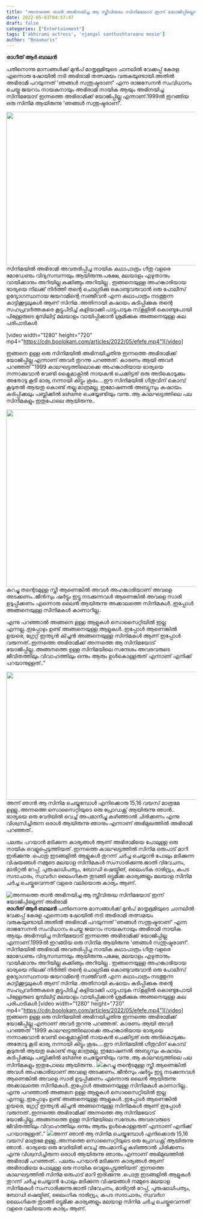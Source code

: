 ```yaml
---
title: "അന്നത്തെ താൻ അഭിനയിച്ച ആ സ്ത്രീവിരുദ്ധ സിനിമയോട് ഇന്ന് യോജിപ്പില്ലെന്ന് അഭിരാമി"
date: 2022-05-03T04:57:47
draft: false
categories: ["Entertainment"]
tags: ['abhirami actress', 'njangal santhushtaraanu movie']
author: "Beaumaris"
---
```


<strong>രാഗീത് ആർ ബാലൻ</strong>

പതിനൊന്നു മാസങ്ങൾക്ക് മുൻപ് മാതൃഭൂമിയുടെ ചാനലിൽ വേക്കപ്പ് കേരള എന്നൊരു ഷോയിൽ നടി അഭിരാമി തത്സമയം വരുകയുണ്ടായി.അതിൽ അഭിരാമി പറയുന്നത് 'ഞങ്ങൾ സന്തുഷ്ടരാണ്' എന്ന രാജസേനൻ സംവിധാനം ചെയ്ത ജയറാം നായകനായും അഭിരാമി നായിക ആയും അഭിനയിച്ച സിനിമയോട് ഇന്നത്തെ അഭിരാമിക്ക് യോജിപ്പില്ല എന്നാണ്.1999ൽ ഇറങ്ങിയ ഒരു സിനിമ ആയിരുന്നു 'ഞങ്ങൾ സന്തുഷ്ടരാണ്'.

<img class="wp-image-332451 aligncenter" src="https://cdn.boolokam.com/articles/2022/05/efefe-1.jpg" alt="" width="724" height="407" />സിനിമയിൽ അഭിരാമി അവതരിപ്പിച്ച നായിക കഥാപാത്രം ഗീതു വളരെ മോഡേണും വിദ്യസമ്പന്നയും ആയിരുന്നു.പക്ഷേ, മലയാളം എഴുതാനും വായിക്കാനും അറിയില്ല കുക്കിങ്ങും അറിയില്ല . ഇങ്ങനെയുള്ള അഹങ്കാരിയായ ഭാര്യയെ നിലക്ക് നിർത്തി തന്റെ ചൊല്പടിക്കു കൊണ്ടുവരുവാൻ ഒരു പോലീസ് ഉദ്യോഗസ്ഥനായ ജയറാമിന്റെ സഞ്ജീവൻ എന്ന കഥാപാത്രം നടത്തുന്ന കാട്ടിക്കൂട്ടലുകൾ ആണ്‌ സിനിമ .അതിനായി കഷായം കുടിപ്പിക്കുക തന്റെ സഹപ്രവർത്തകരെ കൂട്ടുപിടിച്ച് കളിയാക്കി പാട്ടുപാടുക സ്‌കൂളിൽ കൊണ്ടുപോയി പിള്ളേരുടെ മുമ്പിലിട്ട് മലയാളം വായിപ്പിക്കാൻ ശ്രമിക്കുക അങ്ങനെയുള്ള കല പരിപാടികൾ

[video width="1280" height="720" mp4="https://cdn.boolokam.com/articles/2022/05/efefe.mp4"][/video]

ഇങ്ങനെ ഉള്ള ഒരു സിനിമയിൽ അഭിനയിച്ചതിനു ഇന്നത്തെ അഭിരാമിക്ക് യോജിപ്പില്ല എന്നാണ് അവർ തുറന്നു പറഞ്ഞത്. കാരണം ആയി അവർ പറഞ്ഞത്
"1999 കാലഘട്ടത്തിലൊക്കെ അഹങ്കാരിയായ ഭാര്യയെ നന്നാക്കുവാൻ വേണ്ടി ക്ലൈമാക്സിൽ നായകൻ ചെക്കിട്ടത് ഒരു അടികൊടുക്കും അതോടു കൂടി ഭാര്യ നന്നായി കിട്ടും ശുഭം....ഈ സിനിമയിൽ ഗീതുവിന് കൊമ്പ് കൂടുതൽ ആയതു കൊണ്ട് തല്ലു മാത്രമല്ല, ഇമോഷണൽ അബ്യുസും കഷായം കുടിപ്പിക്കലും പബ്ലിക്കിൽ ashame ചെയ്യേണ്ടിയും വന്നു..ആ കാലഘട്ടത്തിലെ പല സിനിമകളും ഇതുപോലെ ആയിരുന്നു..

<img class="wp-image-332452 aligncenter" src="https://cdn.boolokam.com/articles/2022/05/dvddvvvv.jpg" alt="" width="625" height="469" />കുറച്ചു തന്റെടമുള്ള സ്ത്രീ ആണെങ്കിൽ അവൾ അഹങ്കാരിയാണ് അവളെ അടക്കണം..ജീൻസും ഷർട്ടും ഇട്ടു നടക്കുന്നവൾ ആണെങ്കിൽ അവളെ സാരി ഉടുപ്പിക്കണം എന്നൊരു ലൈൻ ആയിരുന്നു അക്കാലത്തെ സിനിമകൾ..ഇപ്പോൾ അങ്ങനെയുള്ള സിനിമകൾ കാണാറില്ല..

എന്നു പറഞ്ഞാൽ അങ്ങനെ ഉള്ള ആളുകൾ സൊസൈറ്റിയിൽ ഇല്ല എന്നല്ല..ഇപ്പോഴും ഉണ്ട് അങ്ങനെയുള്ള ആളുകൾ..ഇപ്പോൾ ആണെങ്കിൽ ഉയരെ, ഗ്രേറ്റ്‌ ഇന്ത്യൻ കിച്ചൻ അങ്ങനെയുള്ള സിനിമകൾ ആണ്‌ ഇപ്പോൾ വരുന്നത്..ഇന്നത്തെ അഭിരാമിക്ക് അന്നത്തെ ആ സിനിമയോട് യോജിപ്പില്ല..അങ്ങനത്തെ ഉള്ള സിനിമയിലെ സന്ദേശം അവരവരുടെ ജീവിതത്തിലും വിവാഹത്തിലും ഒന്നും ആരും ഉൾകൊള്ളരുത് എന്നാണ് എനിക്ക് പറയാനുള്ളത്.."

<img class="wp-image-332453 aligncenter" src="https://cdn.boolokam.com/articles/2022/05/cccss.jpg" alt="" width="603" height="339" />അന്ന് ഞാൻ ആ സിനിമ ചെയ്യുമ്പോൾ എനിക്കൊരു 15,16 വയസ് മാത്രമേ ഉള്ളു..അന്നത്തെ സൊസൈറ്റിയുടെ ഒരു പ്രോഡക്റ്റ് ആയിരുന്നു ഞാൻ.. ഭാര്യയെ ഒരു വേദിയിൽ വെച്ച് അപമാനിച്ചു കഴിഞ്ഞാൽ ചിരിക്കണം എന്നു വിശ്വസിച്ചിരുന്ന ഒരാൾ ആയിരുന്നു ഞാനും എന്നാണ് അഭിമുഖത്തിൽ അഭിരാമി പറഞ്ഞത്..

പലരും പറയാൻ മടിക്കുന്ന കാര്യങ്ങൾ ആണ്‌ അഭിരാമിയെ പോലുള്ള ഒരു നായിക വെളുപ്പെടുത്തിയത് .ഇന്നത്തെ കാലഘട്ടത്തിൽ സിനിമ ഒരുപാട് മാറി ഇരിക്കുന്നു .പൊതു ഇടങ്ങളിൽ ആളുകൾ തുറന്ന് ചർച്ച ചെയ്യാൻ പോലും മടിക്കുന്ന വിഷയങ്ങൾ നമ്മുടെ മലയാള സിനിമകൾ സംസാരിക്കുന്നു.ജാതി വിവേചനം, മാരിറ്റൽ റേപ്പ്, പുരുഷാധിപത്യം, ബോഡി ഷെയ്മിങ്, ലൈംഗിക ദാരിദ്ര്യം, കപട സദാചാരം, സ്വവർഗ ലൈംഗികത തുടങ്ങി ഒട്ടുമിക്ക കാര്യങ്ങളും മലയാള സിനിമ ചർച്ച ചെയ്തുവെന്നത് വളരെ വലിയൊരു കാര്യം ആണ്.


![അന്നത്തെ താൻ അഭിനയിച്ച ആ സ്ത്രീവിരുദ്ധ സിനിമയോട് ഇന്ന് യോജിപ്പില്ലെന്ന് അഭിരാമി](https://cdn.boolokam.com/articles/2022/05/efefe-1.jpg)**രാഗീത് ആർ ബാലൻ** പതിനൊന്നു മാസങ്ങൾക്ക് മുൻപ് മാതൃഭൂമിയുടെ ചാനലിൽ വേക്കപ്പ് കേരള എന്നൊരു ഷോയിൽ നടി അഭിരാമി തത്സമയം വരുകയുണ്ടായി.അതിൽ അഭിരാമി പറയുന്നത് 'ഞങ്ങൾ സന്തുഷ്ടരാണ്' എന്ന രാജസേനൻ സംവിധാനം ചെയ്ത ജയറാം നായകനായും അഭിരാമി നായിക ആയും അഭിനയിച്ച സിനിമയോട് ഇന്നത്തെ അഭിരാമിക്ക് യോജിപ്പില്ല എന്നാണ്.1999ൽ ഇറങ്ങിയ ഒരു സിനിമ ആയിരുന്നു 'ഞങ്ങൾ സന്തുഷ്ടരാണ്'. സിനിമയിൽ അഭിരാമി അവതരിപ്പിച്ച നായിക കഥാപാത്രം ഗീതു വളരെ മോഡേണും വിദ്യസമ്പന്നയും ആയിരുന്നു.പക്ഷേ, മലയാളം എഴുതാനും വായിക്കാനും അറിയില്ല കുക്കിങ്ങും അറിയില്ല . ഇങ്ങനെയുള്ള അഹങ്കാരിയായ ഭാര്യയെ നിലക്ക് നിർത്തി തന്റെ ചൊല്പടിക്കു കൊണ്ടുവരുവാൻ ഒരു പോലീസ് ഉദ്യോഗസ്ഥനായ ജയറാമിന്റെ സഞ്ജീവൻ എന്ന കഥാപാത്രം നടത്തുന്ന കാട്ടിക്കൂട്ടലുകൾ ആണ്‌ സിനിമ .അതിനായി കഷായം കുടിപ്പിക്കുക തന്റെ സഹപ്രവർത്തകരെ കൂട്ടുപിടിച്ച് കളിയാക്കി പാട്ടുപാടുക സ്‌കൂളിൽ കൊണ്ടുപോയി പിള്ളേരുടെ മുമ്പിലിട്ട് മലയാളം വായിപ്പിക്കാൻ ശ്രമിക്കുക അങ്ങനെയുള്ള കല പരിപാടികൾ [video width="1280" height="720" mp4="https://cdn.boolokam.com/articles/2022/05/efefe.mp4"][/video] ഇങ്ങനെ ഉള്ള ഒരു സിനിമയിൽ അഭിനയിച്ചതിനു ഇന്നത്തെ അഭിരാമിക്ക് യോജിപ്പില്ല എന്നാണ് അവർ തുറന്നു പറഞ്ഞത്. കാരണം ആയി അവർ പറഞ്ഞത് "1999 കാലഘട്ടത്തിലൊക്കെ അഹങ്കാരിയായ ഭാര്യയെ നന്നാക്കുവാൻ വേണ്ടി ക്ലൈമാക്സിൽ നായകൻ ചെക്കിട്ടത് ഒരു അടികൊടുക്കും അതോടു കൂടി ഭാര്യ നന്നായി കിട്ടും ശുഭം....ഈ സിനിമയിൽ ഗീതുവിന് കൊമ്പ് കൂടുതൽ ആയതു കൊണ്ട് തല്ലു മാത്രമല്ല, ഇമോഷണൽ അബ്യുസും കഷായം കുടിപ്പിക്കലും പബ്ലിക്കിൽ ashame ചെയ്യേണ്ടിയും വന്നു..ആ കാലഘട്ടത്തിലെ പല സിനിമകളും ഇതുപോലെ ആയിരുന്നു.. ![](https://cdn.boolokam.com/articles/2022/05/dvddvvvv.jpg)കുറച്ചു തന്റെടമുള്ള സ്ത്രീ ആണെങ്കിൽ അവൾ അഹങ്കാരിയാണ് അവളെ അടക്കണം..ജീൻസും ഷർട്ടും ഇട്ടു നടക്കുന്നവൾ ആണെങ്കിൽ അവളെ സാരി ഉടുപ്പിക്കണം എന്നൊരു ലൈൻ ആയിരുന്നു അക്കാലത്തെ സിനിമകൾ..ഇപ്പോൾ അങ്ങനെയുള്ള സിനിമകൾ കാണാറില്ല.. എന്നു പറഞ്ഞാൽ അങ്ങനെ ഉള്ള ആളുകൾ സൊസൈറ്റിയിൽ ഇല്ല എന്നല്ല..ഇപ്പോഴും ഉണ്ട് അങ്ങനെയുള്ള ആളുകൾ..ഇപ്പോൾ ആണെങ്കിൽ ഉയരെ, ഗ്രേറ്റ്‌ ഇന്ത്യൻ കിച്ചൻ അങ്ങനെയുള്ള സിനിമകൾ ആണ്‌ ഇപ്പോൾ വരുന്നത്..ഇന്നത്തെ അഭിരാമിക്ക് അന്നത്തെ ആ സിനിമയോട് യോജിപ്പില്ല..അങ്ങനത്തെ ഉള്ള സിനിമയിലെ സന്ദേശം അവരവരുടെ ജീവിതത്തിലും വിവാഹത്തിലും ഒന്നും ആരും ഉൾകൊള്ളരുത് എന്നാണ് എനിക്ക് പറയാനുള്ളത്.." ![](https://cdn.boolokam.com/articles/2022/05/cccss.jpg)അന്ന് ഞാൻ ആ സിനിമ ചെയ്യുമ്പോൾ എനിക്കൊരു 15,16 വയസ് മാത്രമേ ഉള്ളു..അന്നത്തെ സൊസൈറ്റിയുടെ ഒരു പ്രോഡക്റ്റ് ആയിരുന്നു ഞാൻ.. ഭാര്യയെ ഒരു വേദിയിൽ വെച്ച് അപമാനിച്ചു കഴിഞ്ഞാൽ ചിരിക്കണം എന്നു വിശ്വസിച്ചിരുന്ന ഒരാൾ ആയിരുന്നു ഞാനും എന്നാണ് അഭിമുഖത്തിൽ അഭിരാമി പറഞ്ഞത്.. പലരും പറയാൻ മടിക്കുന്ന കാര്യങ്ങൾ ആണ്‌ അഭിരാമിയെ പോലുള്ള ഒരു നായിക വെളുപ്പെടുത്തിയത് .ഇന്നത്തെ കാലഘട്ടത്തിൽ സിനിമ ഒരുപാട് മാറി ഇരിക്കുന്നു .പൊതു ഇടങ്ങളിൽ ആളുകൾ തുറന്ന് ചർച്ച ചെയ്യാൻ പോലും മടിക്കുന്ന വിഷയങ്ങൾ നമ്മുടെ മലയാള സിനിമകൾ സംസാരിക്കുന്നു.ജാതി വിവേചനം, മാരിറ്റൽ റേപ്പ്, പുരുഷാധിപത്യം, ബോഡി ഷെയ്മിങ്, ലൈംഗിക ദാരിദ്ര്യം, കപട സദാചാരം, സ്വവർഗ ലൈംഗികത തുടങ്ങി ഒട്ടുമിക്ക കാര്യങ്ങളും മലയാള സിനിമ ചർച്ച ചെയ്തുവെന്നത് വളരെ വലിയൊരു കാര്യം ആണ്.
